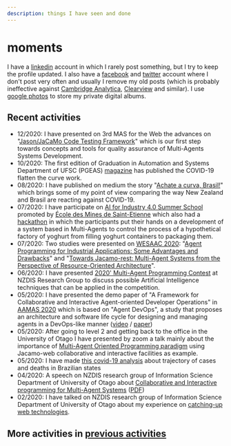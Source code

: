 ```yaml
---
description: things I have seen and done
---
```


# moments

I have a [linkedin](https://br.linkedin.com/in/cleber-jorge-amaral-77827a10) account in which I rarely post something, but I try to keep the profile updated. I also have a [facebook](https://www.facebook.com/) and [twitter](https://twitter.com/cleberjamaral) account where I don't post very often and usually I remove my old posts \(which is probably ineffective against [Cambridge Analytica](https://en.wikipedia.org/wiki/Cambridge_Analytica), [Clearview](https://edition.cnn.com/2020/02/10/tech/clearview-ai-ceo-hoan-ton-that/index.html) and similar\). I use [google photos](https://photos.google.com/) to store my private digital albums.

## Recent activities

* 12/2020: I have presented on 3rd MAS for the Web the advances on "[Jason/JaCaMo Code Testing Framework](https://www2.slideshare.net/clebercbr/jason-code-testing-framework)" which is our first step towards concepts and tools for quality assurance of Multi-Agents Systems Development.
* 10/2020: The first edition of Graduation in Automation and Systems Department of UFSC \(PGEAS\) [magazine](https://pgeas.ufsc.br/revista-ppgeas/) has published the COVID-19 flatten the curve work.
* 08/2020: I have published on medium the story "[Achate a curva, Brasil!](https://medium.com/@cleberjamaral/achate-a-curva-brasil-c2e8214a0da0)" which brings some of my point of view comparing the way New Zealand and Brasil are reacting against COVID-19.
* 07/2020: I have participate on [AI for Industry 4.0 Summer School](https://ai4industry.sciencesconf.org/) promoted by [École des Mines de Saint-Etienne](https://www.mines-stetienne.fr/) which also had a [hackathon](ai4industry-hackathon.md) in which the participants put their hands on a development of a system based in Multi-Agents to control the process of a hypothetical factory of yoghurt from filling yoghurt containers to packaging them.
* 07/2020: Two studies were presented on [WESAAC 2020](http://dainf.pg.utfpr.edu.br/wesaac2020/accepted_papers.html): "[Agent Programming for Industrial Applications: Some Advantages and Drawbacks](https://arxiv.org/abs/2006.05613)" and "[Towards Jacamo-rest: Multi-Agent Systems from the Perspective of Resource-Oriented Architecture](https://arxiv.org/abs/2006.05619)".
* 06/2020: I have presented [2020' Multi-Agent Programming Contest](https://www.slideshare.net/clebercbr/ai-for-multiagent-programming-contest-2020) at NZDIS Research Group to discuss possible Artificial Intelligence techniques that can be applied in the competition.
* 05/2020: I have presented the demo paper of "A Framework for Collaborative and Interactive Agent-oriented Developer Operations" in [AAMAS 2020](https://aamas2020.conference.auckland.ac.nz/) which is based on "Agent DevOps", a study that proposes an architecture and software life cycle for designing and managing agents in a DevOps-like manner \([video](https://underline.io/lecture/124-a-framework-for-collaborative-and-interactive-agent-oriented-developer-operations) / [paper](http://ifaamas.org/Proceedings/aamas2020/pdfs/p2092.pdf)\)
* 05/2020: After going to level 2 and getting back to the office in the University of Otago I have presented by zoom a talk mainly about the importance of [Multi-Agent Oriented Programming paradigm](https://www.slideshare.net/clebercbr/csis-meetingjacamoweb-for-collaborative-and-interactive-programming) using Jacamo-web collaborative and interactive facilities as example.
* 05/2020: I have made [this covid-19 analysis](https://colab.research.google.com/github/cleberjamaral/cleberjamaral.github.io/blob/master/knowledge/research/machine-learning/brazil-states-trajectories-and-deaths.ipynb) about trajectory of cases and deaths in Brazilian states
* 04/2020: A speech on NZDIS research group of Information Science Department of University of Otago about [Collaborative and Interactive programming for Multi-Agent Systems](https://www.diva-portal.org/smash/record.jsf?pid=diva2:1425986) \([PDF](https://people.cs.umu.se/tkampik/Collaborative_and_Interactive_Agent_oriented_Developer_Operations.pdf)\)
* 02/2020: I have talked on NZDIS research group of Information Science Department of University of Otago about my experience on [catching-up web technologies](https://www.slideshare.net/clebercbr/catchingup-web-technologies-an-endless-story).

## More activities in [previous activities](previous-activities.md)

